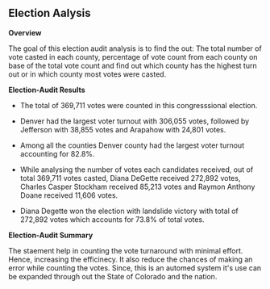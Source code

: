 ## Election Aalysis

**Overview**

The goal of this election audit analysis is to find the out: The total number of vote casted in each county, percentage of vote count from each county on base of the total vote count and find out which county has the highest turn out or in which county most votes were casted.

**Election-Audit Results**

* The total of 369,711 votes were counted in this congresssional election.

* Denver had the largest voter turnout with 306,055 votes, followed by Jefferson with 38,855 votes and Arapahow with 24,801 votes. 

* Among all the counties Denver county had the largest voter turnout accounting for 82.8%.

* While analysing the number of votes each candidates received, out of total 369,711 votes casted, Diana DeGette received 272,892 votes, Charles Casper Stockham received 85,213 votes and Raymon Anthony Doane received 11,606 votes.

* Diana Degette won the election with landslide victory with total of 272,892 votes which accounts for 73.8% of total votes.

**Election-Audit Summary**

The staement help in counting the vote turnaround with minimal effort. Hence, increasing the efficinecy. It also reduce the chances of making an error while counting the votes. Since, this is an automed system it's use can be expanded through out the State of Colorado and the nation.